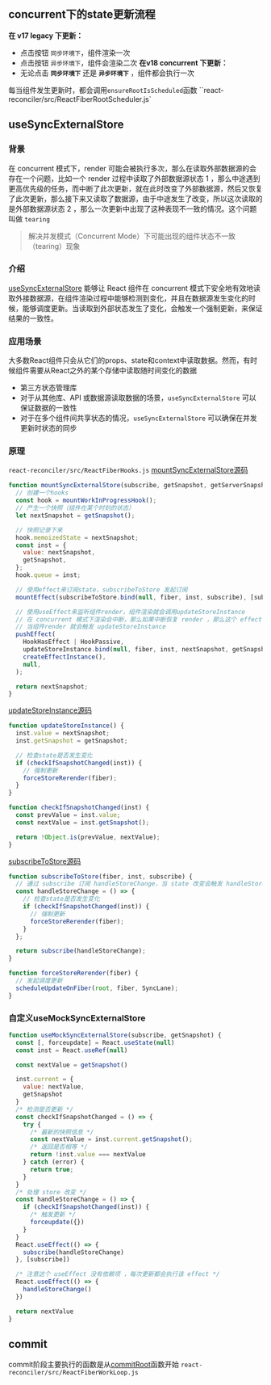## concurrent下的state更新流程
**在 v17 legacy 下更新：**
- 点击按钮 `同步环境下`，组件渲染一次
- 点击按钮 `异步环境下`，组件会渲染二次
**在v18 concurrent 下更新：**
- 无论点击 **`同步环境下`** 还是 **`异步环境下`** ，组件都会执行一次

每当组件发生更新时，都会调用`ensureRootIsScheduled`函数
``react-reconciler/src/ReactFiberRootScheduler.js`


## useSyncExternalStore
### 背景
在 concurrent 模式下，render 可能会被执行多次，那么在读取外部数据源的会存在一个问题，比如一个 render 过程中读取了外部数据源状态 1 ，那么中途遇到更高优先级的任务，而中断了此次更新，就在此时改变了外部数据源，然后又恢复了此次更新，那么接下来又读取了数据源，由于中途发生了改变，所以这次读取的是外部数据源状态 2 ，那么一次更新中出现了这种表现不一致的情况。这个问题叫做 `tearing`
> 解决并发模式（Concurrent Mode）下可能出现的组件状态不一致（tearing）现象
### 介绍
[useSyncExternalStore](https://react.dev/reference/react/useSyncExternalStore) 能够让 React 组件在 concurrent 模式下安全地有效地读取外接数据源，在组件渲染过程中能够检测到变化，并且在数据源发生变化的时候，能够调度更新。当读取到外部状态发生了变化，会触发一个强制更新，来保证结果的一致性。
### 应用场景
大多数React组件只会从它们的props、state和context中读取数据。然而，有时候组件需要从React之外的某个存储中读取随时间变化的数据
- 第三方状态管理库
- 对于从其他库、API 或数据源读取数据的场景，`useSyncExternalStore` 可以保证数据的一致性
- 对于在多个组件间共享状态的情况，`useSyncExternalStore` 可以确保在并发更新时状态的同步
### 原理
`react-reconciler/src/ReactFiberHooks.js`
[mountSyncExternalStore源码](https://github.com/facebook/react/blob/main/packages/react-reconciler/src/ReactFiberHooks.js#L1476)
```jsx
function mountSyncExternalStore(subscribe, getSnapshot, getServerSnapshot) {
  // 创建一个hooks
  const hook = mountWorkInProgressHook();
  // 产生一个快照（组件在某个时刻的状态）
  let nextSnapshot = getSnapshot();

  // 快照记录下来
  hook.memoizedState = nextSnapshot;
  const inst = {
    value: nextSnapshot,
    getSnapshot,
  };
  hook.queue = inst;

  // 使用effect来订阅state，subscribeToStore 发起订阅
  mountEffect(subscribeToStore.bind(null, fiber, inst, subscribe), [subscribe]);

  // 使用useEffect来监听组件render，组件渲染就会调用updateStoreInstance
  // 在 concurrent 模式下渲染会中断，那么如果中断恢复 render ，那么这个 effect 就解决了这个问题
  // 当组件render 就会触发 updateStoreInstance
  pushEffect(
    HookHasEffect | HookPassive,
    updateStoreInstance.bind(null, fiber, inst, nextSnapshot, getSnapshot),
    createEffectInstance(),
    null,
  );

  return nextSnapshot;
}
```
[updateStoreInstance源码](https://github.com/facebook/react/blob/main/packages/react-reconciler/src/ReactFiberHooks.js#L1679)
```jsx
function updateStoreInstance() {
  inst.value = nextSnapshot;
  inst.getSnapshot = getSnapshot;

  // 检查state是否发生变化
  if (checkIfSnapshotChanged(inst)) {
    // 强制更新
    forceStoreRerender(fiber);
  }
}

function checkIfSnapshotChanged(inst) {
  const prevValue = inst.value;
  const nextValue = inst.getSnapshot();

  return !Object.is(prevValue, nextValue);
}
```
[subscribeToStore源码](https://github.com/facebook/react/blob/main/packages/react-reconciler/src/ReactFiberHooks.js#L1699)
```jsx
function subscribeToStore(fiber, inst, subscribe) {
  // 通过 subscribe 订阅 handleStoreChange，当 state 改变会触发 handleStoreChange
  const handleStoreChange = () => {
    // 检查state是否发生变化
    if (checkIfSnapshotChanged(inst)) {
      // 强制更新
      forceStoreRerender(fiber);
    }
  };

  return subscribe(handleStoreChange);
}

function forceStoreRerender(fiber) {
  // 发起调度更新
  scheduleUpdateOnFiber(root, fiber, SyncLane);
}
```
### 自定义useMockSyncExternalStore
```jsx
function useMockSyncExternalStore(subscribe, getSnapshot) {
  const [, forceupdate] = React.useState(null)
  const inst = React.useRef(null)

  const nextValue = getSnapshot()

  inst.current = {
    value: nextValue,
    getSnapshot
  }
  /* 检测是否更新 */
  const checkIfSnapshotChanged = () => {
    try {
      /* 最新的快照信息 */
      const nextValue = inst.current.getSnapshot();
      /* 返回是否相等 */
      return !inst.value === nextValue
    } catch (error) {
      return true;
    }
  }
  /* 处理 store 改变 */
  const handleStoreChange = () => {
    if (checkIfSnapshotChanged(inst)) {
      /* 触发更新 */
      forceupdate({})
    }
  }
  React.useEffect(() => {
    subscribe(handleStoreChange)
  }, [subscribe])

  /* 注意这个 useEffect 没有依赖项 ，每次更新都会执行该 effect */
  React.useEffect(() => {
    handleStoreChange()
  })

  return nextValue
}
```
## commit
commit阶段主要执行的函数是从[commitRoot](https://github.com/facebook/react/blob/c5b9375767e2c4102d7e5559d383523736f1c902/packages/react-reconciler/src/ReactFiberWorkLoop.js#L2646)函数开始
`react-reconciler/src/ReactFiberWorkLoop.js`

